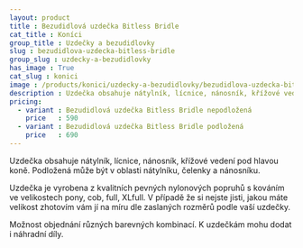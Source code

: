 ```yaml
---
layout: product
title : Bezudidlová uzdečka Bitless Bridle
cat_title : Koníci
group_title : Uzdečky a bezudidlovky
slug : bezudidlova-uzdecka-bitless-bridle
group_slug : uzdecky-a-bezudidlovky
has_image : True
cat_slug : konici
image : /products/konici/uzdecky-a-bezudidlovky/bezudidlova-uzdecka-bitless-bridle.jpg
description : Uzdečka obsahuje nátylník, lícnice, nánosník, křížové vedení pod hlavou koně.Podložená může být v oblasti nátylníku, čelenky a nánosníku.
pricing:
  - variant : Bezudidlová uzdečka Bitless Bridle nepodložená
    price   : 590
  - variant : Bezudidlová uzdečka Bitless Bridle podložená
    price   : 690
---
```


Uzdečka obsahuje nátylník, lícnice, nánosník, křížové vedení pod hlavou koně.
Podložená může být v oblasti nátylníku, čelenky a nánosníku.

Uzdečka je vyrobena z kvalitních pevných nylonových popruhů s kováním ve velikostech pony, cob, full, XLfull.
V případě že si nejste jisti, jakou máte velikost zhotovím vám jí na míru dle zaslaných rozměrů podle vaší uzdečky.

Možnost objednání různých barevných kombinací.
K uzdečkám mohu dodat i náhradní díly.

